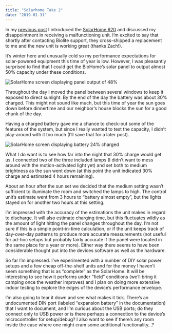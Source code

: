 ```yaml
---
title: "Solarhome Take 2"
date: "2019-01-31"
---
```


<div class="content">
<p>In my <a href="/posts/solarhome-620-first-impression/">previous post</a> I introduced the <a href="https://www.bioliteenergy.com/products/solarhome-620" target="_blank">SolarHome 620</a> and discussed my disappointment in receiving a malfunctioning unit.  I’m excited to say that shortly after contacting Biolite support, they cross-shipped a replacement to me and the new unit is working great (thanks Zach!).</p>
<p>It’s winter here and unusually cold so my performance expectations for solar-powered equipment this time of year is low.  However, I was pleasantly surprised to find that I could get the BioHome’s solar panel to output almost 50% capacity under these conditions.</p>
<p><img alt="SolarHome screen displaying panel output of 48%" src="/solarhome_sun.jpg"/></p>
<p>Throughout the day I moved the panel between several windows to keep it exposed to direct sunlight.  By the end of the day the battery was about 30% charged.  This might not sound like much, but this time of year the sun goes down before dinnertime and our neighbor’s house blocks the sun for a good chunk of the day.</p>
<p>Having a charged battery gave me a chance to check-out some of the features of the system, but since I really wanted to test the capacity, I didn’t play-around with it too much (I’ll save that for a later post).</p>
<p><img alt="SolarHome screen displaying battery 24% charged" src="/solarhome_battery.jpg"/></p>
<p>What I do want is to see how far into the night that 30% charge would get us.  I connected two of the three included lamps (I didn’t want to mess around with the motion-activated light yet) and set both to medium brightness as the sun went down (at this point the unit indicated 30% charge and estimated 4 hours remaining).</p>
<p>About an hour after the sun set we decided that the medium setting wasn’t sufficient to illuminate the room and switched the lamps to high.  The control unit’s estimate went from 3 hours to “battery almost empty”, but the lights stayed on for another two hours at this setting.</p>
<p>I’m impressed with the accuracy of the estimations the unit makes in regard to discharge.  It will also estimate charging time, but this fluctuates wildly as the amount of light hitting the panel changes throughout the day.  I’m not sure if this is a simple point-in-time calculation, or if the unit keeps track of day-over-day patterns to produce more accurate measurements (not useful for ad-hoc setups but probably fairly accurate if the panel were located in the same place for a year or more).  Either way there seems to have been considerable thought put into the devices software as well as the hardware.</p>
<p>So far I’m impressed.  I’ve experimented with a number of DIY solar power setups and a few cheap off-the-shelf units and for the money I haven’t seem something that is as “complete” as the SolarHome.  It will be interesting to see how it performs under “field” conditions (we’ll bring it camping once the weather improves) and I plan on doing more extensive indoor testing to explore the edges of the device’s performance envelope.</p>
<p>I’m also going to tear it down and see what makes it tick.  There’s an undocumented DIN port (labeled “expansion battery” in the documentation) that I want to document, and I’m curious about the USB ports; do they connect only to USB power or is there perhaps a connection to the device’s microcontroller for setup/debug?  I also want to see if there’s any room inside the case where one might cram some additional functionality…?</p>
</div>
